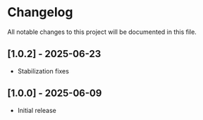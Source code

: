 # Changelog

All notable changes to this project will be documented in this file.

## [1.0.2] - 2025-06-23
- Stabilization fixes

## [1.0.0] - 2025-06-09
- Initial release

